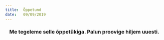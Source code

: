 ```yaml
---
title:  Õppetund
date:   09/09/2019
---
```


### <center>Me tegeleme selle õppetükiga. Palun proovige hiljem uuesti.</center>